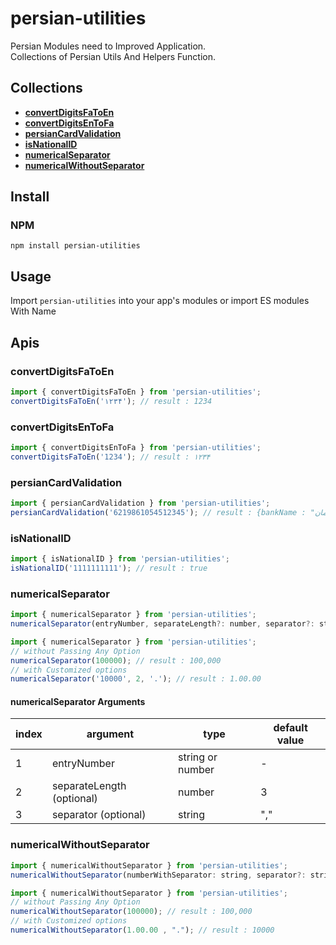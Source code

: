 # persian-utilities

Persian Modules need to Improved Application.</br>
Collections of Persian Utils And Helpers Function.

## Collections

-   [**convertDigitsFaToEn**](#convertdigitsfatoen)
-   [**convertDigitsEnToFa**](#convertdigitsentofa)
-   [**persianCardValidation**](#persiancardvalidation)
-   [**isNationalID**](#isnationalid)
-   [**numericalSeparator**](#numericalseparator)
-   [**numericalWithoutSeparator**](#numericalwithoutseparator)

## Install

### NPM

```
npm install persian-utilities
```

## Usage

Import `persian-utilities` into your app's modules or import ES modules With Name

## Apis

### convertDigitsFaToEn

```javascript
import { convertDigitsFaToEn } from 'persian-utilities';
convertDigitsFaToEn('۱۲۳۴'); // result : 1234
```

### convertDigitsEnToFa

```javascript
import { convertDigitsEnToFa } from 'persian-utilities';
convertDigitsFaToEn('1234'); // result : ۱۲۳۴
```

### persianCardValidation

```javascript
import { persianCardValidation } from 'persian-utilities';
persianCardValidation('6219861054512345'); // result : {bankName : "بانک سامان" , isValid : true}
```

### isNationalID

```javascript
import { isNationalID } from 'persian-utilities';
isNationalID('1111111111'); // result : true
```

### numericalSeparator

```javascript
import { numericalSeparator } from 'persian-utilities';
numericalSeparator(entryNumber, separateLength?: number, separator?: string)
```

```javascript
import { numericalSeparator } from 'persian-utilities';
// without Passing Any Option
numericalSeparator(100000); // result : 100,000
// with Customized options
numericalSeparator('10000', 2, '.'); // result : 1.00.00
```

#### numericalSeparator Arguments

| index | argument                  | type             | default value |
| ----- | ------------------------- | ---------------- | ------------- |
| 1     | entryNumber               | string or number | -             |
| 2     | separateLength (optional) | number           | 3             |
| 3     | separator (optional)      | string           | ","           |

### numericalWithoutSeparator

```javascript
import { numericalWithoutSeparator } from 'persian-utilities';
numericalWithoutSeparator(numberWithSeparator: string, separator?: string)
```

```javascript
import { numericalWithoutSeparator } from 'persian-utilities';
// without Passing Any Option
numericalWithoutSeparator(100000); // result : 100,000
// with Customized options
numericalWithoutSeparator(1.00.00 , "."); // result : 10000
```
